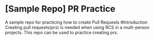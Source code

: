 # [Sample Repo] PR Practice
A sample repo for practicing how to create Pull Requests
#Introduction 
Creating pull requests(prs) is needed when using RCS in a multi-person projects.
This repo can be used to practice creating prs.
